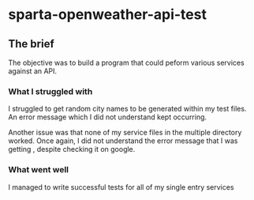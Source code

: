 # sparta-openweather-api-test

## The brief

 The objective was to build a program that could peform various services against an API.

### What I struggled with

I struggled to get random city names to be generated within my test files. An error message which I did not understand kept occurring.

Another issue was that none of my service files in the multiple directory worked. Once again, I did not understand the error message that I was getting , despite checking it on google.


### What went well

I managed to write successful tests for all of my single entry services
